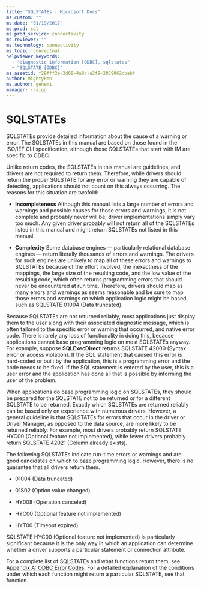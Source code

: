 ```yaml
---
title: "SQLSTATEs | Microsoft Docs"
ms.custom: ""
ms.date: "01/19/2017"
ms.prod: sql
ms.prod_service: connectivity
ms.reviewer: ""
ms.technology: connectivity
ms.topic: conceptual
helpviewer_keywords: 
  - "diagnostic information [ODBC], sqlstates"
  - "SQLSTATE [ODBC]"
ms.assetid: f29fff2e-3d09-4a8c-a2f9-2059062cbebf
author: MightyPen
ms.author: genemi
manager: craigg
---
```

# SQLSTATEs
SQLSTATEs provide detailed information about the cause of a warning or error. The SQLSTATEs in this manual are based on those found in the ISO/IEF CLI specification, although those SQLSTATEs that start with IM are specific to ODBC.  
  
 Unlike return codes, the SQLSTATEs in this manual are guidelines, and drivers are not required to return them. Therefore, while drivers should return the proper SQLSTATE for any error or warning they are capable of detecting, applications should not count on this always occurring. The reasons for this situation are twofold:  
  
-   **Incompleteness** Although this manual lists a large number of errors and warnings and possible causes for those errors and warnings, it is not complete and probably never will be; driver implementations simply vary too much. Any given driver probably will not return all of the SQLSTATEs listed in this manual and might return SQLSTATEs not listed in this manual.  
  
-   **Complexity** Some database engines — particularly relational database engines — return literally thousands of errors and warnings. The drivers for such engines are unlikely to map all of these errors and warnings to SQLSTATEs because of the effort involved, the inexactness of the mappings, the large size of the resulting code, and the low value of the resulting code, which often returns programming errors that should never be encountered at run time. Therefore, drivers should map as many errors and warnings as seems reasonable and be sure to map those errors and warnings on which application logic might be based, such as SQLSTATE 01004 (Data truncated).  
  
 Because SQLSTATEs are not returned reliably, most applications just display them to the user along with their associated diagnostic message, which is often tailored to the specific error or warning that occurred, and native error code. There is rarely any loss of functionality in doing this, because applications cannot base programming logic on most SQLSTATEs anyway. For example, suppose **SQLExecDirect** returns SQLSTATE 42000 (Syntax error or access violation). If the SQL statement that caused this error is hard-coded or built by the application, this is a programming error and the code needs to be fixed. If the SQL statement is entered by the user, this is a user error and the application has done all that is possible by informing the user of the problem.  
  
 When applications do base programming logic on SQLSTATEs, they should be prepared for the SQLSTATE not to be returned or for a different SQLSTATE to be returned. Exactly which SQLSTATEs are returned reliably can be based only on experience with numerous drivers. However, a general guideline is that SQLSTATEs for errors that occur in the driver or Driver Manager, as opposed to the data source, are more likely to be returned reliably. For example, most drivers probably return SQLSTATE HYC00 (Optional feature not implemented), while fewer drivers probably return SQLSTATE 42021 (Column already exists).  
  
 The following SQLSTATEs indicate run-time errors or warnings and are good candidates on which to base programming logic. However, there is no guarantee that all drivers return them.  
  
-   01004 (Data truncated)  
  
-   01S02 (Option value changed)  
  
-   HY008 (Operation canceled)  
  
-   HYC00 (Optional feature not implemented)  
  
-   HYT00 (Timeout expired)  
  
 SQLSTATE HYC00 (Optional feature not implemented) is particularly significant because it is the only way in which an application can determine whether a driver supports a particular statement or connection attribute.  
  
 For a complete list of SQLSTATEs and what functions return them, see [Appendix A: ODBC Error Codes](../../../odbc/reference/appendixes/appendix-a-odbc-error-codes.md). For a detailed explanation of the conditions under which each function might return a particular SQLSTATE, see that function.
